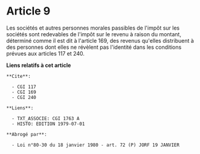 # Article 9

Les sociétés et autres personnes morales passibles de l'impôt sur les sociétés sont redevables de l'impôt sur le revenu à
raison du montant, déterminé comme il est dit à l'article 169, des revenus qu'elles distribuent à des personnes dont elles ne
révèlent pas l'identité dans les conditions prévues aux articles 117 et 240.

**Liens relatifs à cet article**

	**Cite**:

	  - CGI 117
	  - CGI 169
	  - CGI 240

	**Liens**:

	  - TXT_ASSOCIE: CGI 1763 A
	  - HISTO: EDITION 1979-07-01

	**Abrogé par**:

	  - Loi n°80-30 du 18 janvier 1980 - art. 72 (P) JORF 19 JANVIER
